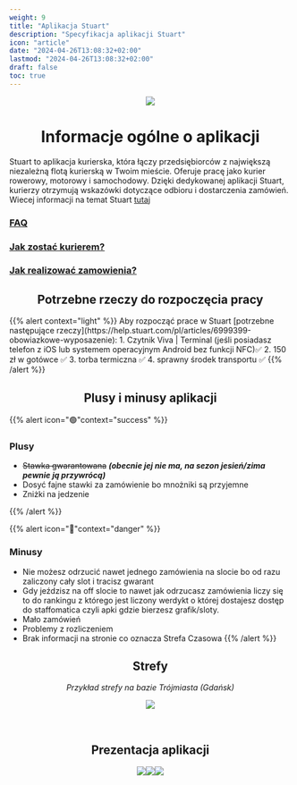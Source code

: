```yaml
---
weight: 9
title: "Aplikacja Stuart"
description: "Specyfikacja aplikacji Stuart"
icon: "article"
date: "2024-04-26T13:08:32+02:00"
lastmod: "2024-04-26T13:08:32+02:00"
draft: false
toc: true
---
```


<div style="text-align:center">

![](/images/stuart.png)

# Informacje ogólne o aplikacji

</div>

Stuart to aplikacja kurierska, która łączy przedsiębiorców z największą niezależną flotą kurierską w Twoim mieście. Oferuje pracę jako kurier rowerowy, motorowy i samochodowy. Dzięki dedykowanej aplikacji Stuart, kurierzy otrzymują wskazówki dotyczące odbioru i dostarczenia zamówień. Wiecej informacji na temat Stuart [tutaj](https://blog.stuart.com/pl/czym-jest-stuart)

### [FAQ](https://help.stuart.com/pl/collections/3836404-courier)

### [Jak zostać kurierem?](https://evelstar.com/stuart-jak-zostac-kurierem/)

### [Jak realizować zamowienia?](https://help.stuart.com/pl/articles/6999594-jak-zrealizowac-zamowienie)



<div style="text-align:center">

## Potrzebne rzeczy do rozpoczęcia pracy

</div>
{{% alert context="light" %}}
Aby rozpocząć prace w Stuart [potrzebne następujące rzeczy](https://help.stuart.com/pl/articles/6999399-obowiazkowe-wyposazenie):
1. Czytnik Viva | Terminal (jeśli posiadasz telefon z iOS lub systemem operacyjnym Android bez funkcji NFC)✅
2. 150 zł w gotówce ✅
3. torba termiczna ✅
4. sprawny środek transportu ✅
{{% /alert %}}



<div style="text-align:center">

## Plusy i minusy aplikacji

</div>

{{% alert icon="🟢"context="success" %}}

### Plusy
* ~~Stawka gwarantowana~~ ***(obecnie jej nie ma, na sezon jesień/zima pewnie ją przywrócą)***
* Dosyć fajne stawki za zamówienie bo mnożniki są przyjemne
* Zniżki na jedzenie

{{% /alert %}}


{{% alert icon="🔴"context="danger" %}}
### Minusy

* Nie możesz odrzucić nawet jednego zamówienia na slocie bo od razu zaliczony cały slot i tracisz gwarant
* Gdy jeździsz na off slocie to nawet jak odrzucasz zamówienia liczy się to do rankingu z którego jest liczony werdykt o której dostajesz dostęp do staffomatica czyli apki gdzie bierzesz grafik/sloty. 
* Mało zamówień
* Problemy z rozliczeniem
* Brak informacji na stronie co oznacza Strefa Czasowa
{{% /alert %}}


<div style="text-align:center">

## Strefy



*Przykład strefy na bazie Trójmiasta (Gdańsk)*

![](/images/stuart_showcase/showcase.png)

</div>

<div style="text-align:center">
<br>

## Prezentacja aplikacji



![](/images/stuart_showcase/1.png)![](/images/stuart_showcase/2.png)![](/images/stuart_showcase/3.png)
</div>
